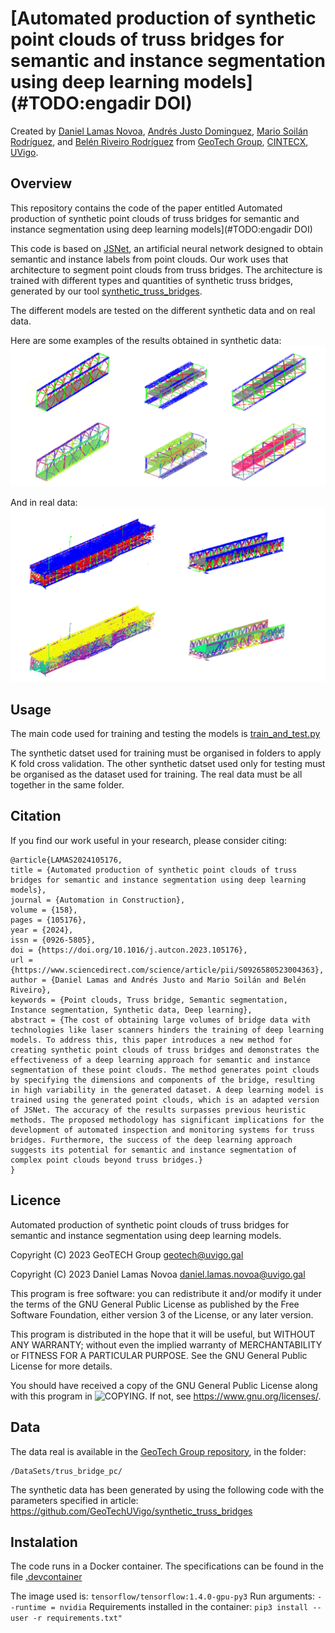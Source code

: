 # [Automated production of synthetic point clouds of truss bridges for semantic and instance segmentation using deep learning models](#TODO:engadir DOI)

Created by [Daniel Lamas Novoa](https://orcid.org/0000-0001-7275-183X), [Andrés Justo Dominguez](https://orcid.org/0000-0003-2072-4076), [Mario Soilán Rodríguez](https://orcid.org/0000-0001-6545-2225), and [Belén Riveiro Rodríguez](https://orcid.org/0000-0002-1497-4370) from [GeoTech Group](https://geotech.webs.uvigo.es/en/), [CINTECX](http://cintecx.uvigo.es/gl/), [UVigo](https://www.uvigo.gal/).

## Overview
This repository contains the code of the paper entitled Automated production of synthetic point clouds of truss bridges for semantic and instance segmentation using deep learning models](#TODO:engadir DOI)

This code is based on [JSNet](https://github.com/dlinzhao/JSNet), an artificial neural network designed to obtain semantic and instance labels from point clouds. Our work uses that architecture to segment point clouds from truss bridges. The architecture is trained with different types and quantities of synthetic truss bridges, generated by our tool [synthetic_truss_bridges](https://github.com/GeoTechUVigo/synthetic_truss_bridges).

The different models are tested on the different synthetic data and on real data.

Here are some examples of the results obtained in synthetic data:
![image1](https://github.com/GeoTechUVigo/truss_bridge_pc_segmentation_dl/blob/main/images/segmentation_dl.png)

And in real data:
![image1](https://github.com/GeoTechUVigo/truss_bridge_pc_segmentation_dl/blob/main/images/segmentation_real_u.png)

## Usage
The main code used for training and testing the models is [train_and_test.py](https://github.com/GeoTechUVigo/truss_bridge_pc_segmentation_dl/blob/main/models/JISS/train_and_test.py)

The synthetic datset used for training must be organised in folders to apply K fold cross validation.
The other synthetic datset used only for testing must be organised as the dataset used for training.
The real data must be all together in the same folder.

## Citation
If you find our work useful in your research, please consider citing:
```
@article{LAMAS2024105176,
title = {Automated production of synthetic point clouds of truss bridges for semantic and instance segmentation using deep learning models},
journal = {Automation in Construction},
volume = {158},
pages = {105176},
year = {2024},
issn = {0926-5805},
doi = {https://doi.org/10.1016/j.autcon.2023.105176},
url = {https://www.sciencedirect.com/science/article/pii/S0926580523004363},
author = {Daniel Lamas and Andrés Justo and Mario Soilán and Belén Riveiro},
keywords = {Point clouds, Truss bridge, Semantic segmentation, Instance segmentation, Synthetic data, Deep learning},
abstract = {The cost of obtaining large volumes of bridge data with technologies like laser scanners hinders the training of deep learning models. To address this, this paper introduces a new method for creating synthetic point clouds of truss bridges and demonstrates the effectiveness of a deep learning approach for semantic and instance segmentation of these point clouds. The method generates point clouds by specifying the dimensions and components of the bridge, resulting in high variability in the generated dataset. A deep learning model is trained using the generated point clouds, which is an adapted version of JSNet. The accuracy of the results surpasses previous heuristic methods. The proposed methodology has significant implications for the development of automated inspection and monitoring systems for truss bridges. Furthermore, the success of the deep learning approach suggests its potential for semantic and instance segmentation of complex point clouds beyond truss bridges.}
}
```

## Licence
Automated production of synthetic point clouds of truss bridges for semantic and instance segmentation using deep learning models.

Copyright (C) 2023 GeoTECH Group <geotech@uvigo.gal>

Copyright (C) 2023 Daniel Lamas Novoa <daniel.lamas.novoa@uvigo.gal>

This program is free software: you can redistribute it and/or modify it under the terms of the GNU General Public License as published by the Free Software Foundation, either version 3 of the License, or any later version.

This program is distributed in the hope that it will be useful, but WITHOUT ANY WARRANTY; without even the implied warranty of MERCHANTABILITY or FITNESS FOR A PARTICULAR PURPOSE. See the GNU General Public License for more details.

You should have received a copy of the GNU General Public License along with this program in ![COPYING](https://github.com/GeoTechUVigo/truss_bridge_pc_segmentation_dl/blob/main/COPYING). If not, see <https://www.gnu.org/licenses/>.


## Data
The data real is available in the [GeoTech Group repository](https://universidadevigo-my.sharepoint.com/:f:/g/personal/geotech_uvigo_gal/EoT3-ehKcexOs0yT2zS_LpABNX2Y-rswZvqBOB5cAgtt0Q), in the folder:

```
/DataSets/trus_bridge_pc/
```

The synthetic data has been generated by using the following code with the parameters specified in article: https://github.com/GeoTechUVigo/synthetic_truss_bridges

## Instalation
The code runs in a Docker container. The specifications can be found in the file [.devcontainer](https://github.com/GeoTechUVigo/truss_bridge_pc_segmentation_dl/blob/main/.devcontainer/devcontainer.json)

The image used is: ```tensorflow/tensorflow:1.4.0-gpu-py3```
Run arguments: ```--runtime = nvidia```
Requirements installed in the container: ```pip3 install --user -r requirements.txt"```
